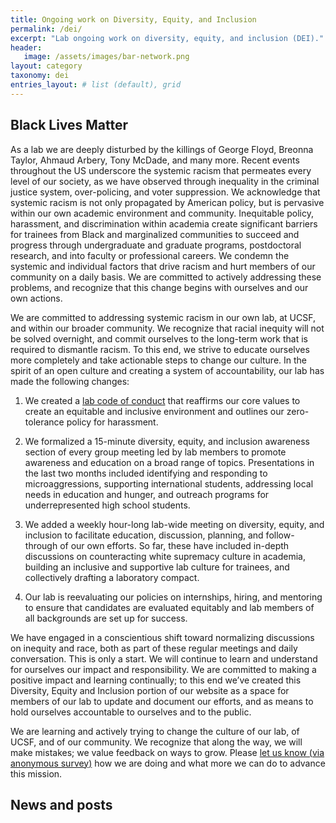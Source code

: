 ```yaml
---
title: Ongoing work on Diversity, Equity, and Inclusion
permalink: /dei/
excerpt: "Lab ongoing work on diversity, equity, and inclusion (DEI)."
header:
   image: /assets/images/bar-network.png
layout: category
taxonomy: dei
entries_layout: # list (default), grid
---
```

## Black Lives Matter

As a lab we are deeply disturbed by the killings of George Floyd, Breonna Taylor, Ahmaud Arbery, Tony McDade, and many more. Recent events throughout the US underscore the systemic racism that permeates every level of our society, as we have observed through inequality in the criminal justice system, over-policing, and voter suppression. We acknowledge that systemic racism is not only propagated by American policy, but is pervasive within our own academic environment and community. Inequitable policy, harassment, and discrimination within academia create significant barriers for trainees from Black and marginalized communities to succeed and progress through undergraduate and graduate programs, postdoctoral research, and into faculty or professional careers. We condemn the systemic and individual factors that drive racism and hurt members of our community on a daily basis. We are committed to actively addressing these problems, and recognize that this change begins with ourselves and our own actions.

We are committed to addressing systemic racism in our own lab, at UCSF, and within our broader community. We recognize that racial inequity will not be solved overnight, and commit ourselves to the long-term work that is required to dismantle racism. To this end, we strive to educate ourselves more completely and take actionable steps to change our culture. In the spirit of an open culture and creating a system of accountability, our lab has made the following changes:

1. We created a [lab code of conduct](https://github.com/keiserlab/policy/blob/master/CODE_OF_CONDUCT.md) that reaffirms our core values to create an equitable and inclusive environment and outlines our zero-tolerance policy for harassment. 

2. We formalized a 15-minute diversity, equity, and inclusion awareness section of every group meeting led by lab members to promote awareness and education on a broad range of topics. Presentations in the last two months included identifying and responding to microaggressions, supporting international students, addressing local needs in education and hunger, and outreach programs for underrepresented high school students. 

3. We added a weekly hour-long lab-wide meeting on diversity, equity, and inclusion to facilitate education, discussion, planning, and follow-through of our own efforts. So far, these have included in-depth discussions on counteracting white supremacy culture in academia, building an inclusive and supportive lab culture for trainees, and collectively drafting a laboratory compact.

4. Our lab is reevaluating our policies on internships, hiring, and mentoring to ensure that candidates are evaluated equitably and lab members of all backgrounds are set up for success.

We have engaged in a conscientious shift toward normalizing discussions on inequity and race, both as part of these regular meetings and daily conversation. This is only a start. We will continue to learn and understand for ourselves our impact and responsibility. We are committed to making a positive impact and learning continually; to this end we’ve created this Diversity, Equity and Inclusion portion of our website as a space for members of our lab to update and document our efforts, and as means to hold ourselves accountable to ourselves and to the public.

We are learning and actively trying to change the culture of our lab, of UCSF, and of our community. We recognize that along the way, we will make mistakes; we value feedback on ways to grow. Please [let us know (via anonymous survey)](https://docs.google.com/forms/d/e/1FAIpQLScG0C7RZULvAmwMVvwE486Wq5PlfpcwnGPB8EJdcdz8tPYsnQ/viewform?usp=sf_link) how we are doing and what more we can do to advance this mission.

## News and posts

